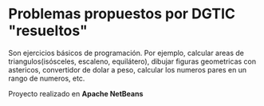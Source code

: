 # Problemas propuestos por DGTIC "resueltos"
Son ejercicios básicos de programación.
Por ejemplo, calcular areas de triangulos(isósceles, escaleno, equilátero), dibujar figuras geometricas con astericos, convertidor de dolar a peso, calcular los numeros pares en un rango de numeros, etc.

Proyecto realizado en __Apache NetBeans__
